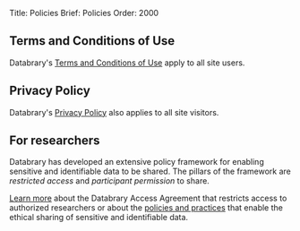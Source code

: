 Title: Policies
Brief: Policies
Order: 2000

## Terms and Conditions of Use

Databrary's [Terms and Conditions of Use](|filename|policies/terms.mdi) apply to all site users.

## Privacy Policy

Databrary's [Privacy Policy](|filename|policies/privacy.mdi) also applies to all site visitors.

## For researchers

Databrary has developed an extensive policy framework for enabling sensitive and identifiable data to be shared.
The pillars of the framework are *restricted access* and *participant permission* to share.

[Learn more](|filename|agreement.md) about the Databrary Access Agreement that restricts access to authorized researchers or about the [policies and practices](|filename|../support/irb.md) that enable the ethical sharing of sensitive and identifiable data.

<!-- Researchers preparing funding proposals or who are considering using Databrary to share data may find these useful:

<!-- - [Data Security Best Practices](|filename|policies/best-practices.mdi)

- Participant [Bill of Rights](|filename|policies/bill-of-rights.mdi) regarding data sharing -->

<!-- 
- [Databrary Policy on Ethics Oversight](|filename|policies/databrary-policy-ethics-oversight.md)

- [Rights and Responsibilities](|filename|policies/responsibilities.md) -->

<!-- ----

<p class="legal"><span xmlns:dct="http://purl.org/dc/terms/" property="dct:title">These documents</span> are licensed under a <a rel="license" href="http://creativecommons.org/licenses/by/3.0/deed.en_US">Creative Commons Attribution 3.0 Unported License</a>.</p> -->

